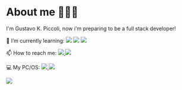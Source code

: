 # About me 🧔🇧🇷 #

I'm Gustavo K. Piccoli, now i'm preparing to be a full stack developer!

🌱 I’m currently learning: <img src="https://img.shields.io/badge/HTML5-E34F26?style=for-the-badge&logo=html5&logoColor=white"/> <img src="https://img.shields.io/badge/CSS3-1572B6?style=for-the-badge&logo=css3&logoColor=white"/> <img src="https://img.shields.io/badge/JavaScript-323330?style=for-the-badge&logo=javascript&logoColor=F7DF1E"/> 

📫 How to reach me: <a href="https://www.linkedin.com/in/gkpiccoli/"><img src="https://img.shields.io/badge/LinkedIn-0077B5?style=for-the-badge&logo=linkedin&logoColor=white" /> </a> <a href="gustavokpiccoli@gmail.com"><img src="https://img.shields.io/badge/Gmail-D14836?style=for-the-badge&logo=gmail&logoColor=white" /> </a>

💻 My PC/OS: <a href="https://www.acer.com/datasheets/2017/4876/E5-475G/NX.GCPAL.014.html"><img src="https://img.shields.io/badge/acer%20Aspire%205-83B81A?style=for-the-badge&logo=acer&logoColor=white" /> </a> <a href="https://pop.system76.com/"><img src="https://img.shields.io/badge/Pop!_OS-48B9C7?style=for-the-badge&logo=Pop!_OS&logoColor=white" /> <a/>

<div>
<img src="https://github-readme-stats.vercel.app/api?username=gkpiccoli&show_icons=true&theme=radical" />
</div>


